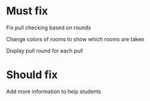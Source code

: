 <h1> Must fix </h1>
Fix pull checking based on rounds

Change colors of rooms to show which rooms are taken

Display pull round for each pull

<h1> Should fix </h1>
Add more information to help students
